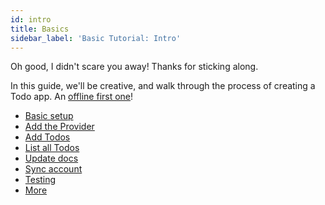 ```yaml
---
id: intro
title: Basics
sidebar_label: 'Basic Tutorial: Intro'
---
```


Oh good, I didn't scare you away! Thanks for sticking along.

In this guide, we'll be creative, and walk through the process of creating a Todo app. An [offline first one](http://hood.ie/blog/say-hello-to-offline-first.html)!

- [Basic setup](./setup)
- [Add the Provider](./provider)
- [Add Todos](./add-todo)
- [List all Todos](./list-all)
- [Update docs](./update)
- [Sync account](./sync)
- [Testing](./testing)
- [More](./more)
